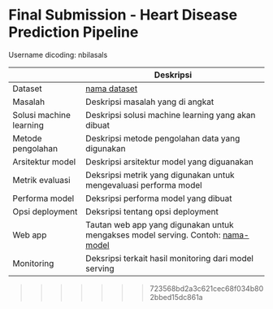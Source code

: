 # Final Submission - Heart Disease Prediction Pipeline

Username dicoding: nbilasals

| | Deskripsi |
| ----------- | ----------- |
| Dataset | [nama dataset](https://www.kaggle.com/) |
| Masalah | Deskripsi masalah yang di angkat |
| Solusi machine learning | Deskripsi solusi machine learning yang akan dibuat |
| Metode pengolahan | Deskripsi metode pengolahan data yang digunakan |
| Arsitektur model | Deskripsi arsitektur model yang diguanakan |
| Metrik evaluasi | Deksripsi metrik yang digunakan untuk mengevaluasi performa model |
| Performa model | Deksripsi performa model yang dibuat |
| Opsi deployment | Deksripsi tentang opsi deployment |
| Web app | Tautan web app yang digunakan untuk mengakses model serving. Contoh: [nama-model](https://model-resiko-kredit.herokuapp.com/v1/models/model-resiko-kredit/metadata)|
| Monitoring | Deksripsi terkait hasil monitoring dari model serving |
>>>>>>> 723568bd2a3c621cec68f034b802bbed15dc861a
